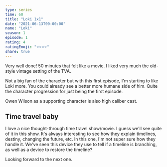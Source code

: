 ```yaml
---
type: series
time: 60
title: "Loki 1x1"
date: "2021-06-13T00:00:00"
name: "Loki"
season: 1
episode: 1
rating: 4
ratingEmoji: "⭐️⭐️⭐️⭐️"
share: true
---
```


Very well done! 50 minutes that felt like a movie. I liked very much the old-style vintage setting of the TVA.

Not a big fan of the character but with this first episode, I'm starting to like Loki more. You could already see a better more humane side of him. Quite the character progression for just being the first episode.

Owen Wilson as a supporting character is also high caliber cast.

## Time travel baby

I love a nice thought-through time travel show/movie. I guess we'll see quite of it in this show. It's always interesting to see how they explain timelines, destiny, changing the future, etc. In this one, I'm not super sure how they handle it. We've seen this device they use to tell if a timeline is branching, as well as a device to restore the timeline?

Looking forward to the next one.
